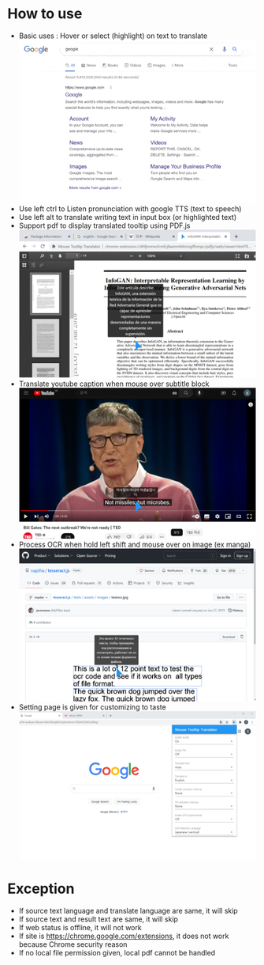 # How to use

- Basic uses : Hover or select (highlight) on text to translate  
![Alt Text](/doc/result_0.gif)
- Use left ctrl to Listen pronunciation with google TTS (text to speech)
- Use left alt to translate writing text in input box (or highlighted text)
- Support pdf to display translated tooltip using PDF.js
![result](/doc/screenshot_3.png)
- Translate youtube caption when mouse over subtitle block
![result](/doc/screenshot_6.png)
- Process OCR when hold left shift and mouse over on image (ex manga)
![result](/doc/screenshot_5.png)
- Setting page is given for customizing to taste
![result](/doc/screenshot_4.png)

# Exception

- If source text language and translate language are same, it will skip
- If source text and result text are same, it will skip
- If web status is offline, it will not work
- If site is <https://chrome.google.com/extensions>, it does not work because Chrome security reason
- If no local file permission given, local pdf cannot be handled
